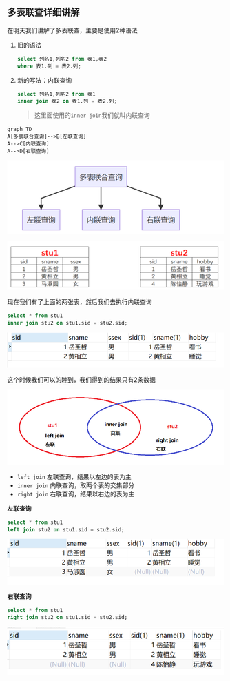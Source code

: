 ## 多表联查详细讲解

在明天我们讲解了多表联查，主要是使用2种语法

1. 旧的语法

   ```sql
   select 列名1,列名2 from 表1,表2
   where 表1.列 = 表2.列;
   ```

2. 新的写法：内联查询

   ```sql
   select 列名1,列名2 from 表1
   inner join 表2 on 表1.列 = 表2.列;
   ```

   > 这里面使用的`inner join`我们就叫内联查询

```mermaid
graph TD
A[多表联合查询]-->B[左联查询]
A-->C[内联查询]
A-->D[右联查询]
```

![image-20221012093629310](assets/MySql多表联查详细讲解/image-20221012093629310.png)

![image-20221012094306569](assets/MySql多表联查详细讲解/image-20221012094306569.png)

现在我们有了上面的两张表，然后我们去执行内联查询

```sql
select * from stu1 
inner join stu2 on stu1.sid = stu2.sid;
```

![image-20221012094428143](assets/MySql多表联查详细讲解/image-20221012094428143.png)

这个时候我们可以的睦到，我们得到的结果只有2条数据

![image-20221012094951837](assets/MySql多表联查详细讲解/image-20221012094951837.png)

* `left join` 左联查询，结果以左边的表为主 
* `inner join` 内联查询，取两个表的交集部分 
* `right join` 右联查询，结果以右边的表为主

**左联查询**

```sql
select * from stu1
left join stu2 on stu1.sid = stu2.sid;
```

![image-20221012095058578](assets/MySql多表联查详细讲解/image-20221012095058578.png)

**右联查询**

```sql
select * from stu1
right join stu2 on stu1.sid = stu2.sid;
```

![image-20221012095125110](assets/MySql多表联查详细讲解/image-20221012095125110.png)

